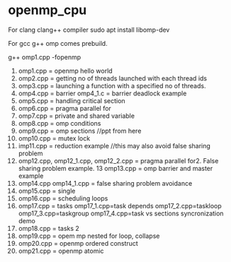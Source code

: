 # openmp_cpu

For clang clang++ compiler
sudo apt install libomp-dev

For gcc g++ omp comes prebuild.

g++ omp1.cpp -fopenmp

1. omp1.cpp = openmp hello world
2. omp2.cpp = getting no of threads launched with each thread ids
3. omp3.cpp = launching a function with a specified no of threads.
4. omp4.cpp = barrier
    omp4_1.c = barrier deadlock example
5. omp5.cpp = handling critical section
6. omp6.cpp = pragma parallel for
7. omp7.cpp = private and shared variable
8. omp8.cpp = omp conditions
9. omp9.cpp = omp sections //ppt from here
10. omp10.cpp = mutex lock
11. imp11.cpp = reduction example //this may also avoid false sharing problem 
12. omp12.cpp, omp12_1.cpp, omp12_2.cpp = pragma parallel for2. False sharing problem example.
13  omp13.cpp = omp barrier and master example
14. omp14.cpp omp14_1.cpp = false sharing problem avoidance
15. omp15.cpp = single 
16. omp16.cpp = scheduling loops
17. omp17.cpp = tasks
    omp17_1.cpp=task depends
    omp17_2.cpp=taskloop
    omp17_3.cpp=taskgroup
    omp17_4.cpp=task vs sections syncronization demo
18. omp18.cpp = tasks 2
19. omp19.cpp = opem mp nested for loop, collapse
20. omp20.cpp = openmp ordered construct
21. omp21.cpp = openmp atomic 
